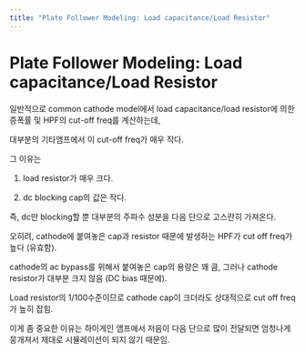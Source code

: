```yaml
---
title: "Plate Follower Modeling: Load capacitance/Load Resistor"
---
```

# Plate Follower Modeling: Load capacitance/Load Resistor


일반적으로 common cathode model에서 load capacitance/load resistor에 의한 증폭률 및 HPF의 cut-off freq를 계산하는데,




대부분의 기타앰프에서 이 cut-off freq가 매우 작다. 




그 이유는




1) load resistor가 매우 크다.

2) dc blocking cap의 값은 작다.




즉, dc만 blocking할 뿐 대부분의 주파수 성분을 다음 단으로 고스란히 가져온다. 




오히려, cathode에 붙여놓은 cap과 resistor 때문에 발생하는 HPF가 cut off freq가 높다 (유효함).




cathode의 ac bypass를 위해서 붙여놓은 cap의 용량은 꽤 큼, 그러나 cathode resistor가 대부분 크지 않음 (DC bias 때문에). 




Load resistor의 1/100수준이므로 cathode cap이 크더라도 상대적으로 cut off freq가 높히 잡힘. 




이게 좀 중요한 이유는 하이게인 앰프에서 저음이 다음 단으로 많이 전달되면 엄청나게 뭉개져서 제대로 시뮬레이션이 되지 않기 때문임.








